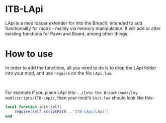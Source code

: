 # ITB-LApi
 LApi is a mod loader extender for Into the Breach, intended to add functionality for mods - mainly via memory manipulation. It will add or alter existing functions for Pawn and Board, among other things.

# How to use
 In order to add the functions, all you need to do is to drop the LApi folder into your mod, and use `require` on the file `LApi.lua`.

&nbsp;

For example if you place LApi into `../Into the Breach/mods/[my mod]/scripts/ITB-LApi/`, then your mod's `init.lua` should look like this:
```lua
local function init(self)
    require(self.scriptPath .."ITB-LApi/LApi")
end
```

&nbsp;

